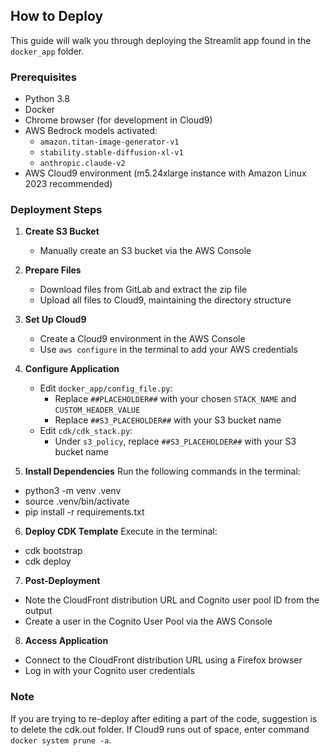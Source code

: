 ## How to Deploy

This guide will walk you through deploying the Streamlit app found in the `docker_app` folder.

### Prerequisites

- Python 3.8
- Docker
- Chrome browser (for development in Cloud9)
- AWS Bedrock models activated:
  - `amazon.titan-image-generator-v1`
  - `stability.stable-diffusion-xl-v1`
  - `anthropic.claude-v2`
- AWS Cloud9 environment (m5.24xlarge instance with Amazon Linux 2023 recommended)

### Deployment Steps

1. **Create S3 Bucket**
   - Manually create an S3 bucket via the AWS Console

2. **Prepare Files**
   - Download files from GitLab and extract the zip file
   - Upload all files to Cloud9, maintaining the directory structure

3. **Set Up Cloud9**
   - Create a Cloud9 environment in the AWS Console
   - Use `aws configure` in the terminal to add your AWS credentials

4. **Configure Application**
   - Edit `docker_app/config_file.py`:
     - Replace `##PLACEHOLDER##` with your chosen `STACK_NAME` and `CUSTOM_HEADER_VALUE`
     - Replace `##S3_PLACEHOLDER##` with your S3 bucket name
   - Edit `cdk/cdk_stack.py`:
     - Under `s3_policy`, replace `##S3_PLACEHOLDER##` with your S3 bucket name

5. **Install Dependencies**
   Run the following commands in the terminal:
- python3 -m venv .venv
- source .venv/bin/activate
- pip install -r requirements.txt

6. **Deploy CDK Template**
Execute in the terminal:
- cdk bootstrap
- cdk deploy

7. **Post-Deployment**
- Note the CloudFront distribution URL and Cognito user pool ID from the output
- Create a user in the Cognito User Pool via the AWS Console

8. **Access Application**
- Connect to the CloudFront distribution URL using a Firefox browser
- Log in with your Cognito user credentials

### Note
If you are trying to re-deploy after editing a part of the code, suggestion is to delete the cdk.out folder. If Cloud9 runs out of space, enter command `docker system prune -a`.


